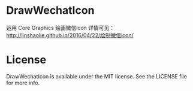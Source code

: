 # DrawWechatIcon
运用 Core Graphics 绘画微信icon 详情可见：http://linshaolie.github.io/2016/04/22/绘制微信icon/

# License
DrawWechatIcon is available under the MIT license. See the LICENSE file for more info.
